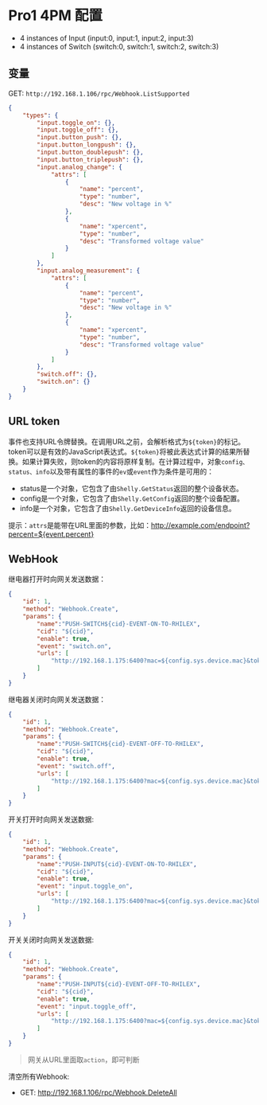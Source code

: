 <!--
 Copyright (C) 2024 wwhai

 This program is free software: you can redistribute it and/or modify
 it under the terms of the GNU Affero General Public License as
 published by the Free Software Foundation, either version 3 of the
 License, or (at your option) any later version.

 This program is distributed in the hope that it will be useful,
 but WITHOUT ANY WARRANTY; without even the implied warranty of
 MERCHANTABILITY or FITNESS FOR A PARTICULAR PURPOSE.  See the
 GNU Affero General Public License for more details.

 You should have received a copy of the GNU Affero General Public License
 along with this program.  If not, see <https://www.gnu.org/licenses/>.
-->

# Pro1 4PM 配置
- 4 instances of Input (input:0, input:1, input:2, input:3)
- 4 instances of Switch (switch:0, switch:1, switch:2, switch:3)

## 变量
GET: `http://192.168.1.106/rpc/Webhook.ListSupported`
```json
{
    "types": {
        "input.toggle_on": {},
        "input.toggle_off": {},
        "input.button_push": {},
        "input.button_longpush": {},
        "input.button_doublepush": {},
        "input.button_triplepush": {},
        "input.analog_change": {
            "attrs": [
                {
                    "name": "percent",
                    "type": "number",
                    "desc": "New voltage in %"
                },
                {
                    "name": "xpercent",
                    "type": "number",
                    "desc": "Transformed voltage value"
                }
            ]
        },
        "input.analog_measurement": {
            "attrs": [
                {
                    "name": "percent",
                    "type": "number",
                    "desc": "New voltage in %"
                },
                {
                    "name": "xpercent",
                    "type": "number",
                    "desc": "Transformed voltage value"
                }
            ]
        },
        "switch.off": {},
        "switch.on": {}
    }
}
```

## URL token
事件也支持URL令牌替换。在调用URL之前，会解析格式为`${token}`的标记。token可以是有效的JavaScript表达式。`${token}`将被此表达式计算的结果所替换。如果计算失败，则token的内容将原样复制。在计算过程中，对象`config、status、info`以及带有属性的事件的`ev`或`event`作为条件是可用的：

- status是一个对象，它包含了由`Shelly.GetStatus`返回的整个设备状态。
- config是一个对象，它包含了由`Shelly.GetConfig`返回的整个设备配置。
- info是一个对象，它包含了由`Shelly.GetDeviceInfo`返回的设备信息。


提示：`attrs`是能带在URL里面的参数，比如：http://example.com/endpoint?percent=${event.percent}

## WebHook
继电器打开时向网关发送数据：
```json
{
    "id": 1,
    "method": "Webhook.Create",
    "params": {
        "name":"PUSH-SWITCH${cid}-EVENT-ON-TO-RHILEX",
        "cid": "${cid}",
        "enable": true,
        "event": "switch.on",
        "urls": [
            "http://192.168.1.175:6400?mac=${config.sys.device.mac}&token=shelly&action=switch_on&cid=${cid}"
        ]
    }
}
```

继电器关闭时向网关发送数据：
```json
{
    "id": 1,
    "method": "Webhook.Create",
    "params": {
        "name":"PUSH-SWITCH${cid}-EVENT-OFF-TO-RHILEX",
        "cid": "${cid}",
        "enable": true,
        "event": "switch.off",
        "urls": [
            "http://192.168.1.175:6400?mac=${config.sys.device.mac}&token=shelly&action=switch${cid}_off&cid=${cid}"
        ]
    }
}
```
开关打开时向网关发送数据:
```json
{
    "id": 1,
    "method": "Webhook.Create",
    "params": {
        "name":"PUSH-INPUT${cid}-EVENT-ON-TO-RHILEX",
        "cid": "${cid}",
        "enable": true,
        "event": "input.toggle_on",
        "urls": [
            "http://192.168.1.175:6400?mac=${config.sys.device.mac}&token=shelly&action=input${cid}_on&cid=${cid}"
        ]
    }
}
```
开关关闭时向网关发送数据:
```json
{
    "id": 1,
    "method": "Webhook.Create",
    "params": {
        "name":"PUSH-INPUT${cid}-EVENT-OFF-TO-RHILEX",
        "cid": "${cid}",
        "enable": true,
        "event": "input.toggle_off",
        "urls": [
            "http://192.168.1.175:6400?mac=${config.sys.device.mac}&token=shelly&action=input${cid}_off&cid=${cid}"
        ]
    }
}
```

> 网关从URL里面取`action`，即可判断

清空所有Webhook:
- GET: http://192.168.1.106/rpc/Webhook.DeleteAll